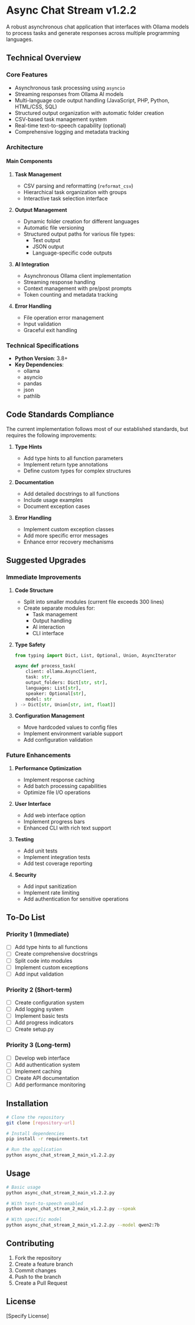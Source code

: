 # Async Chat Stream v1.2.2

A robust asynchronous chat application that interfaces with Ollama models to process tasks and generate responses across multiple programming languages.

## Technical Overview

### Core Features

- Asynchronous task processing using `asyncio`
- Streaming responses from Ollama AI models
- Multi-language code output handling (JavaScript, PHP, Python, HTML/CSS, SQL)
- Structured output organization with automatic folder creation
- CSV-based task management system
- Real-time text-to-speech capability (optional)
- Comprehensive logging and metadata tracking

### Architecture

#### Main Components

1. **Task Management**
   - CSV parsing and reformatting (`reformat_csv`)
   - Hierarchical task organization with groups
   - Interactive task selection interface

2. **Output Management**
   - Dynamic folder creation for different languages
   - Automatic file versioning
   - Structured output paths for various file types:
     - Text output
     - JSON output
     - Language-specific code outputs

3. **AI Integration**
   - Asynchronous Ollama client implementation
   - Streaming response handling
   - Context management with pre/post prompts
   - Token counting and metadata tracking

4. **Error Handling**
   - File operation error management
   - Input validation
   - Graceful exit handling

### Technical Specifications

- **Python Version**: 3.8+
- **Key Dependencies**:
  - ollama
  - asyncio
  - pandas
  - json
  - pathlib

## Code Standards Compliance

The current implementation follows most of our established standards, but requires the following improvements:

1. **Type Hints**
   - Add type hints to all function parameters
   - Implement return type annotations
   - Define custom types for complex structures

2. **Documentation**
   - Add detailed docstrings to all functions
   - Include usage examples
   - Document exception cases

3. **Error Handling**
   - Implement custom exception classes
   - Add more specific error messages
   - Enhance error recovery mechanisms

## Suggested Upgrades

### Immediate Improvements

1. **Code Structure**
   - Split into smaller modules (current file exceeds 300 lines)
   - Create separate modules for:
     - Task management
     - Output handling
     - AI interaction
     - CLI interface

2. **Type Safety**
   ```python
   from typing import Dict, List, Optional, Union, AsyncIterator
   
   async def process_task(
       client: ollama.AsyncClient,
       task: str,
       output_folders: Dict[str, str],
       languages: List[str],
       speaker: Optional[str],
       model: str
   ) -> Dict[str, Union[str, int, float]]
   ```

3. **Configuration Management**
   - Move hardcoded values to config files
   - Implement environment variable support
   - Add configuration validation

### Future Enhancements

1. **Performance Optimization**
   - Implement response caching
   - Add batch processing capabilities
   - Optimize file I/O operations

2. **User Interface**
   - Add web interface option
   - Implement progress bars
   - Enhanced CLI with rich text support

3. **Testing**
   - Add unit tests
   - Implement integration tests
   - Add test coverage reporting

4. **Security**
   - Add input sanitization
   - Implement rate limiting
   - Add authentication for sensitive operations

## To-Do List

### Priority 1 (Immediate)
- [ ] Add type hints to all functions
- [ ] Create comprehensive docstrings
- [ ] Split code into modules
- [ ] Implement custom exceptions
- [ ] Add input validation

### Priority 2 (Short-term)
- [ ] Create configuration system
- [ ] Add logging system
- [ ] Implement basic tests
- [ ] Add progress indicators
- [ ] Create setup.py

### Priority 3 (Long-term)
- [ ] Develop web interface
- [ ] Add authentication system
- [ ] Implement caching
- [ ] Create API documentation
- [ ] Add performance monitoring

## Installation

```bash
# Clone the repository
git clone [repository-url]

# Install dependencies
pip install -r requirements.txt

# Run the application
python async_chat_stream_2_main_v1.2.2.py
```

## Usage

```bash
# Basic usage
python async_chat_stream_2_main_v1.2.2.py

# With text-to-speech enabled
python async_chat_stream_2_main_v1.2.2.py --speak

# With specific model
python async_chat_stream_2_main_v1.2.2.py --model qwen2:7b
```

## Contributing

1. Fork the repository
2. Create a feature branch
3. Commit changes
4. Push to the branch
5. Create a Pull Request

## License

[Specify License]
